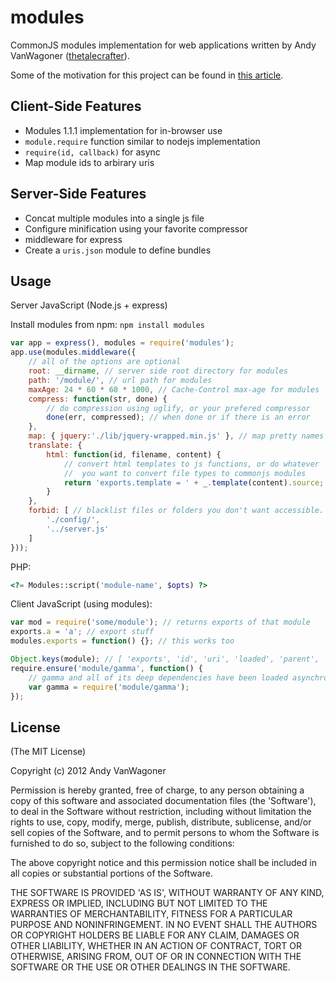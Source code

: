 # modules

CommonJS modules implementation for web applications written by Andy VanWagoner
([thetalecrafter](http://github.com/thetalecrafter)).

Some of the motivation for this project can be found in [this article](http://thetalecrafter.wordpress.com/2011/09/22/commonjs-in-the-browser/).

## Client-Side Features

 * Modules 1.1.1 implementation for in-browser use
 * `module.require` function similar to nodejs implementation
 * `require(id, callback)` for async
 * Map module ids to arbirary uris

## Server-Side Features

 * Concat multiple modules into a single js file
 * Configure minification using your favorite compressor
 * middleware for express
 * Create a `uris.json` module to define bundles

## Usage

Server JavaScript (Node.js + express)

Install modules from npm: `npm install modules`

```javascript
var app = express(), modules = require('modules');
app.use(modules.middleware({
	// all of the options are optional
	root: __dirname, // server side root directory for modules
	path: '/module/', // url path for modules
	maxAge: 24 * 60 * 60 * 1000, // Cache-Control max-age for modules
	compress: function(str, done) {
		// do compression using uglify, or your prefered compressor
		done(err, compressed); // when done or if there is an error
	},
	map: { jquery:'./lib/jquery-wrapped.min.js' }, // map pretty names to filenames
	translate: {
		html: function(id, filename, content) {
			// convert html templates to js functions, or do whatever
			//  you want to convert file types to commonjs modules
			return 'exports.template = ' + _.template(content).source;
		}
	},
	forbid: [ // blacklist files or folders you don't want accessible.
		'./config/',
		'../server.js'
	]
}));
```

PHP:

```php
<?= Modules::script('module-name', $opts) ?>
```

Client JavaScript (using modules):

```javascript
var mod = require('some/module'); // returns exports of that module
exports.a = 'a'; // export stuff
modules.exports = function() {}; // this works too

Object.keys(module); // [ 'exports', 'id', 'uri', 'loaded', 'parent', 'children' ];
require.ensure('module/gamma', function() {
	// gamma and all of its deep dependencies have been loaded asynchronously
	var gamma = require('module/gamma');
});
```

## License 

(The MIT License)

Copyright (c) 2012 Andy VanWagoner

Permission is hereby granted, free of charge, to any person obtaining
a copy of this software and associated documentation files (the
'Software'), to deal in the Software without restriction, including
without limitation the rights to use, copy, modify, merge, publish,
distribute, sublicense, and/or sell copies of the Software, and to
permit persons to whom the Software is furnished to do so, subject to
the following conditions:

The above copyright notice and this permission notice shall be
included in all copies or substantial portions of the Software.

THE SOFTWARE IS PROVIDED 'AS IS', WITHOUT WARRANTY OF ANY KIND,
EXPRESS OR IMPLIED, INCLUDING BUT NOT LIMITED TO THE WARRANTIES OF
MERCHANTABILITY, FITNESS FOR A PARTICULAR PURPOSE AND NONINFRINGEMENT.
IN NO EVENT SHALL THE AUTHORS OR COPYRIGHT HOLDERS BE LIABLE FOR ANY
CLAIM, DAMAGES OR OTHER LIABILITY, WHETHER IN AN ACTION OF CONTRACT,
TORT OR OTHERWISE, ARISING FROM, OUT OF OR IN CONNECTION WITH THE
SOFTWARE OR THE USE OR OTHER DEALINGS IN THE SOFTWARE.
